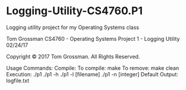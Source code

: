 # Logging-Utility-CS4760.P1
Logging utility project for my Operating Systems class

Tom Grossman
CS4760 - Operating Systems
Project 1 - Logging Utility
02/24/17

Copyright © 2017 Tom Grossman. All Rights Reserved.

Usage Commands:
	Compile:
		To compile: make
		To remove: make clean
	Execution:
		./p1
		./p1 -h <prints help>
		./p1 -l [filename] <changes export logfile name>
		./p1 -n [integer] <changes error value>
	Default Output:
		logfile.txt
